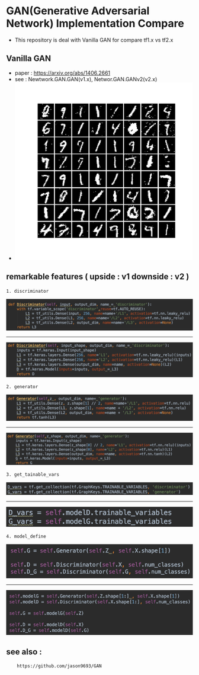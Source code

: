 GAN(Generative Adversarial Network) Implementation Compare
==========================================================
* This repository is deal with Vanilla GAN for compare tf1.x vs tf2.x

## Vanilla GAN
* paper : https://arxiv.org/abs/1406.2661
* see : Newtwork.GAN.GAN(v1.x),  Networ.GAN.GANv2(v2.x)
* ![gan](./generated/gan.png)

## remarkable features ( upside : v1 downside : v2 )
    1. discriminator
![](./readme_resource/v1discriminator.png)

----------------------------------


![](./readme_resource/v2discriminator.png)

    2. generator
![](./readme_resource/v1generator.png)

----------------------------------


![](./readme_resource/v2generator.png)

    3. get_tainable_vars
![](./readme_resource/v1vars.png)

----------------------------------

![](./readme_resource/v2vars.png)

    4. model_define
![](./readme_resource/v1model_define.png)

----------------------------------

![](./readme_resource/v2model_define.png)

## see also :
        https://github.com/jason9693/GAN